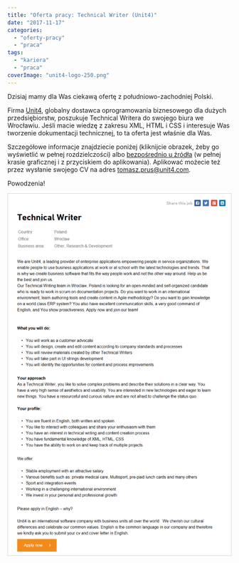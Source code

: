 ```yaml
---
title: "Oferta pracy: Technical Writer (Unit4)"
date: "2017-11-17"
categories:
  - "oferty-pracy"
  - "praca"
tags:
  - "kariera"
  - "praca"
coverImage: "unit4-logo-250.png"
---
```


Dzisiaj mamy dla Was ciekawą ofertę z południowo-zachodniej Polski.

Firma [Unit4](http://www.unit4.com/), globalny dostawca oprogramowania biznesowego dla dużych przedsiębiorstw, poszukuje Technical Writera do swojego biura we Wrocławiu. Jeśli macie wiedzę z zakresu XML, HTML i CSS i interesuje Was tworzenie dokumentacji technicznej, to ta oferta jest właśnie dla Was.

Szczegółowe informacje znajdziecie poniżej (kliknijcie obrazek, żeby go wyświetlić w pełnej rozdzielczości) albo [bezpośrednio u źródła](https://careers.unit4.com/job/technical-writer-327041.html) (w pełnej krasie graficznej i z przyciskiem do aplikowania). Aplikować możecie też przez wysłanie swojego CV na adres [tomasz.prus@unit4.com](mailto:tomasz.prus@unit4.com).

Powodzenia!

[![](images/unit4_technical_writer.png)](http://techwriter.pl/wp-content/uploads/2017/11/unit4_technical_writer.png)
